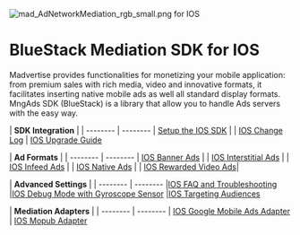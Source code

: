 ![mad_AdNetworkMediation_rgb_small.png](https://bitbucket.org/repo/GyRXRR/images/3981639300-mad_AdNetworkMediation_rgb_small.png) for IOS

# BlueStack Mediation SDK for IOS

Madvertise provides functionalities for monetizing your mobile application: from premium sales with rich media, video and innovative formats, it facilitates inserting native mobile ads as well all standard display formats. MngAds SDK (BlueStack) is a library that allow you to handle Ads servers with the easy way.


| **SDK Integration** | 
| -------- | -------- 
| [Setup the IOS SDK] | 
| [IOS Change Log] 
| [IOS Upgrade Guide] 


| **Ad Formats** | 
| -------- | -------- 
| [IOS Banner Ads] | 
| [IOS Interstitial Ads] |
| [IOS Infeed Ads] |
| [IOS Native Ads] | 
| [IOS Rewarded Video Ads]| 



| **Advanced Settings** | 
| -------- | -------- 
|[IOS FAQ and Troubleshooting]
|[IOS Debug Mode with Gyroscope Sensor]
|[IOS Targeting Audiences] 


| **Mediation Adapters** | 
| -------- | -------- 
| [IOS Google Mobile Ads Adapter]
| [IOS Mopub Adapter]



[Setup the IOS SDK]:https://bitbucket.org/mngcorp/mngads-demo-ios/wiki/setup
[IOS Change Log]:https://bitbucket.org/mngcorp/mngads-demo-ios/wiki/change-log
[IOS Targeting Audiences]:https://bitbucket.org/mngcorp/mngads-demo-ios/wiki/targeting-audiences
[IOS Native Ads]:https://bitbucket.org/mngcorp/mngads-demo-ios/wiki/nativead
[IOS Upgrade Guide]:https://bitbucket.org/mngcorp/mngads-demo-ios/wiki/upgrading
[IOS FAQ and Troubleshooting]:https://bitbucket.org/mngcorp/mngads-demo-ios/wiki/faq
[IOS Best practices]:https://bitbucket.org/mngcorp/mngads-demo-ios/wiki/guidelines
[IOS Debug Mode with Gyroscope Sensor]:https://bitbucket.org/mngcorp/mngads-demo-ios/wiki/debug-mode-gyro
[IOS Mopub Adapter]:https://bitbucket.org/mngcorp/mobile.mng-ads.com-mngperf/wiki/mopub-adaptor-ios
[IOS Rewarded Video Ads]:https://bitbucket.org/mngcorp/mngads-demo-ios/wiki/rewarded-video-ios
[IOS Infeed Ads]:https://bitbucket.org/mngcorp/mngads-demo-ios/wiki/infeed
[IOS Banner Ads]:https://bitbucket.org/mngcorp/mngads-demo-ios/wiki/banner
[IOS Interstitial Ads]:https://bitbucket.org/mngcorp/mngads-demo-ios/wiki/interstitial
[IOS Google Mobile Ads Adapter]:https://bitbucket.org/mngcorp/mngads-demo-ios/wiki/dfp-adapter-ios

 